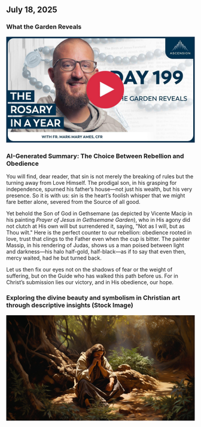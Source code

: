 ## July 18, 2025

### What the Garden Reveals

[![What the Garden Reveals](/July/jpgs/Day199.jpg)](https://youtu.be/cO2f6tL6qPQ "What the Garden Reveals")

### AI-Generated Summary: The Choice Between Rebellion and Obedience

You will find, dear reader, that sin is not merely the breaking of rules but the turning away from Love Himself. The prodigal son, in his grasping for independence, spurned his father’s house—not just his wealth, but his very presence. So it is with us: sin is the heart’s foolish whisper that we might fare better alone, severed from the Source of all good.

Yet behold the Son of God in Gethsemane (as depicted by Vicente Macip in his painting _Prayer of Jesus in Gethsemane Garden_), who in His agony did not clutch at His own will but surrendered it, saying, "Not as I will, but as Thou wilt." Here is the perfect counter to our rebellion: obedience rooted in love, trust that clings to the Father even when the cup is bitter. The painter Massip, in his rendering of Judas, shows us a man poised between light and darkness—his halo half-gold, half-black—as if to say that even then, mercy waited, had he but turned back.

Let us then fix our eyes not on the shadows of fear or the weight of suffering, but on the Guide who has walked this path before us. For in Christ’s submission lies our victory, and in His obedience, our hope.

### Exploring the divine beauty and symbolism in Christian art through descriptive insights (Stock Image)

[![Exploring the divine beauty and symbolism in Christian art through descriptive insights](July/jpgs/prayerjesusgethsemanemacip.jpg)](https://external-preview.redd.it/jesus-agony-in-the-garden-of-gethsemane-a-profound-moment-v0-rvs6g-iqzzwdMxdtYMt1o2ydX1ULoXkfjLNUbG-Bq38.jpg?auto=webp&s=f2f32aace8ea19402ee52d56ec3413bd3ce9cbdb "Exploring the divine beauty and symbolism in Christian art through descriptive insights")
